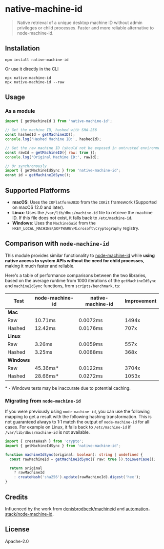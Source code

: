 # native-machine-id

> Native retrieval of a unique desktop machine ID without admin privileges or child processes. Faster and more reliable alternative to node-machine-id.

## Installation

```
npm install native-machine-id
```

Or use it directly in the CLI

```
npx native-machine-id
npx native-machine-id --raw
```

## Usage

### As a module

```javascript
import { getMachineId } from 'native-machine-id';

// Get the machine ID, hashed with SHA-256
const hashedId = getMachineID();
console.log('Hashed Machine ID:', hashedId);

// Get the raw machine ID (should not be exposed in untrusted environments)
const rawId = getMachineID({ raw: true });
console.log('Original Machine ID:', rawId);

// Or synchronously
import { getMachineIdSync } from 'native-machine-id';
const id = getMachineIdSync();
```

## Supported Platforms

- **macOS**: Uses the `IOPlatformUUID` from the `IOKit` framework (Supported on macOS 12.0 and later).
- **Linux**: Uses the `/var/lib/dbus/machine-id` file to retrieve the machine ID. If this file does not exist, it falls back to `/etc/machine-id`.
- **Windows**: Uses the `MachineGuid` from the `HKEY_LOCAL_MACHINE\SOFTWARE\Microsoft\Cryptography` registry.

## Comparison with `node-machine-id`

This module provides similar functionality to [node-machine-id](https://www.npmjs.com/package/node-machine-id) while **using native access to system APIs without the need for child processes**, making it much faster and reliable.

Here's a table of performance comparisons between the two libraries, based on the average runtime from 1000 iterations of the `getMachineIdSync` and `machineIdSync` functions, from `scripts/benchmark.ts`:

| Test        | node-machine-id | native-machine-id | Improvement |
| ----------- | --------------- | ----------------- | ----------- |
| **Mac**     |
| Raw         | 10.71ms         | 0.0072ms          | 1494x       |
| Hashed      | 12.42ms         | 0.0176ms          | 707x        |
| **Linux**   |
| Raw         | 3.26ms          | 0.0059ms          | 557x        |
| Hashed      | 3.25ms          | 0.0088ms          | 368x        |
| **Windows** |
| Raw         | 45.36ms\*       | 0.0122ms          | 3704x       |
| Hashed      | 28.66ms\*       | 0.0272ms          | 1053x       |

\* - Windows tests may be inaccurate due to potential caching.

### Migrating from `node-machine-id`

If you were previously using `node-machine-id`, you can use the following mapping to get a result with the following hashing transformation. This is not guaranteed always to 1:1 match the output of `node-machine-id` for all cases. For example on Linux, it falls back to `/etc/machine-id` if `/var/lib/dbus/machine-id` is not available.

```ts
import { createHash } from 'crypto';
import { getMachineIdSync } from 'native-machine-id';

function machineIdSync(original: boolean): string | undefined {
  const rawMachineId = getMachineIdSync({ raw: true }).toLowerCase();

  return original
    ? rawMachineId
    : createHash('sha256').update(rawMachineId).digest('hex');
}
```

## Credits

Influenced by the work from [denisbrodbeck/machineid](https://github.com/denisbrodbeck/machineid) and [automation-stack/node-machine-id](https://github.com/automation-stack/node-machine-id).

## License

Apache-2.0
